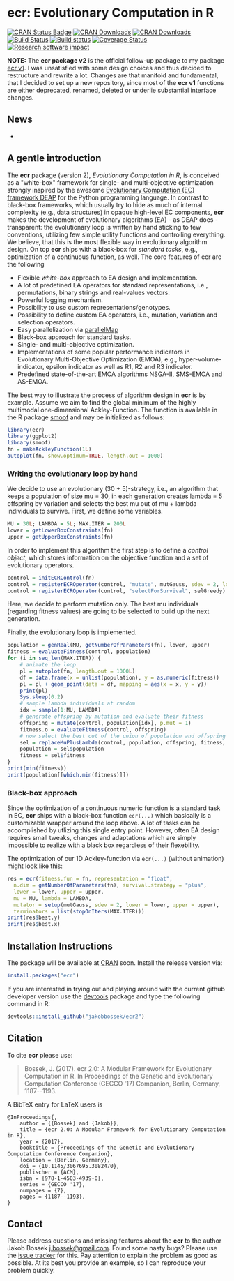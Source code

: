 # ecr: Evolutionary Computation in R

[![CRAN Status Badge](http://www.r-pkg.org/badges/version/ecr)](http://cran.r-project.org/web/packages/ecr)
[![CRAN Downloads](http://cranlogs.r-pkg.org/badges/ecr)](http://cran.rstudio.com/web/packages/ecr/index.html)
[![CRAN Downloads](http://cranlogs.r-pkg.org/badges/grand-total/ecr?color=orange)](http://cran.rstudio.com/web/packages/ecr/index.html)
[![Build Status](https://travis-ci.org/jakobbossek/ecr2.svg?branch=master)](https://travis-ci.org/jakobbossek/ecr2)
[![Build status](https://ci.appveyor.com/api/projects/status/eu0nns2dsgocwntw/branch/master?svg=true)](https://ci.appveyor.com/project/jakobbossek/ecr2/branch/master)
[![Coverage Status](https://coveralls.io/repos/github/jakobbossek/ecr2/badge.svg?branch=master)](https://coveralls.io/github/jakobbossek/ecr2?branch=master)
[![Research software impact](http://depsy.org/api/package/cran/ecr/badge.svg)](http://depsy.org/package/r/ecr)

**NOTE:** The **ecr package v2** is the official follow-up package to my package [ecr v1](https://github.com/jakobbossek/ecr). I was unsatisfied with some design choices and thus decided to restructure and rewrite a lot. Changes are that manifold and fundamental, that I decided to set up a new repository, since most of the **ecr v1** functions are either deprecated, renamed, deleted or underlie substantial interface changes.

## News

*

## A gentle introduction

The **ecr** package (version 2), *Evolutionary Computation in R*, is conceived as a "white-box" framework for single- and multi-objective optimization strongly inspired by the awesome [Evolutionary Computation (EC) framework DEAP](https://github.com/DEAP/deap) for the Python programming language. In contrast to black-box frameworks, which usually try to hide as much of internal complexity (e.g., data structures) in opaque high-level EC components, **ecr** makes the development of evolutionary algorithms (EA) - as DEAP does - transparent: the evolutionary loop is written by hand sticking to few conventions, utilizing few simple utility functions and controlling everything. We believe, that this is the most flexible way in evolutionary algorithm design. On top **ecr** ships with a black-box for *standard tasks*, e.g., optimization of a continuous function, as well. The core features of ecr are the following

* Flexible *white-box* approach to EA design and implementation.
* A lot of predefined EA operators for standard representations, i.e., permutations, binary strings and real-values vectors.
* Powerful logging mechanism.
* Possibility to use custom representations/genotypes.
* Possibility to define custom EA operators, i.e., mutation, variation and selection operators.
* Easy parallelization via [parallelMap](https://cran.r-project.org/web/packages/parallelMap/index.html)
* Black-box approach for standard tasks.
* Single- and multi-objective optimization.
* Implementations of some popular performance indicators in Evolutionary Multi-Objective Optimization (EMOA), e.g., hyper-volume-indicator, epsilon indicator as well as R1, R2 and R3 indicator.
* Predefined state-of-the-art EMOA algorithms NSGA-II, SMS-EMOA and AS-EMOA.

The best way to illustrate the process of algorithm design in **ecr** is by example. Assume we aim to find the global minimum of the highly multimodal one-dimensional Ackley-Function. The function is available in the R package [smoof](https://cran.r-project.org/web/packages/smoof/index.html) and may be initialized as follows:
```r
library(ecr)
library(ggplot2)
library(smoof)
fn = makeAckleyFunction(1L)
autoplot(fn, show.optimum=TRUE, length.out = 1000)
```

### Writing the evolutionary loop by hand

We decide to use an evolutionary (30 + 5)-strategy, i.e., an algorithm that keeps a population of size mu = 30, in each generation creates lambda = 5 offspring by variation and selects the best mu out of mu + lambda individuals to survive. First, we define some variables.
```r
MU = 30L; LAMBDA = 5L; MAX.ITER = 200L
lower = getLowerBoxConstraints(fn)
upper = getUpperBoxConstraints(fn)
```

In order to implement this algorithm the first step is to define a *control object*, which stores information on the objective function and a set of evolutionary operators.
```r
control = initECRControl(fn)
control = registerECROperator(control, "mutate", mutGauss, sdev = 2, lower = lower, upper = upper)
control = registerECROperator(control, "selectForSurvival", selGreedy)
```
Here, we decide to perform mutation only. The best mu individuals (regarding fitness values) are going to be selected to build up the next generation.

Finally, the evolutionary loop is implemented. 
```r
population = genReal(MU, getNumberOfParameters(fn), lower, upper)
fitness = evaluateFitness(control, population)
for (i in seq_len(MAX.ITER)) {
    # animate the loop
    pl = autoplot(fn, length.out = 1000L)
    df = data.frame(x = unlist(population), y = as.numeric(fitness))
    pl = pl + geom_point(data = df, mapping = aes(x = x, y = y))
    print(pl)
    Sys.sleep(0.2)
    # sample lambda individuals at random
    idx = sample(1:MU, LAMBDA)
    # generate offspring by mutation and evaluate their fitness
    offspring = mutate(control, population[idx], p.mut = 1)
    fitness.o = evaluateFitness(control, offspring)
    # now select the best out of the union of population and offspring
    sel = replaceMuPlusLambda(control, population, offspring, fitness, fitness.o)
    population = sel$population
    fitness = sel$fitness
}
print(min(fitness))
print(population[[which.min(fitness)]])
```

### Black-box approach

Since the optimization of a continuous numeric function is a standard task in EC, **ecr** ships with a black-box function `ecr(...)` which basically is a customizable wrapper around the loop above. A lot of tasks can be accomplished by utlizing this single entry point. However, often EA design requires small tweaks, changes and adaptations which are simply impossible to realize with a black box regardless of their flexebility.

The optimization of our 1D Ackley-function via `ecr(...)` (without animation) might look like this:
```r
res = ecr(fitness.fun = fn, representation = "float",
  n.dim = getNumberOfParameters(fn), survival.strategy = "plus",
  lower = lower, upper = upper,
  mu = MU, lambda = LAMBDA,
  mutator = setup(mutGauss, sdev = 2, lower = lower, upper = upper),
  terminators = list(stopOnIters(MAX.ITER)))
print(res$best.y)
print(res$best.x)
```

## Installation Instructions

The package will be available at [CRAN](http://cran.r-project.org) soon. Install the release version via:
```r
install.packages("ecr")
```
If you are interested in trying out and playing around with the current github developer version use the [devtools](https://github.com/hadley/devtools) package and type the following command in R:

```r
devtools::install_github("jakobbossek/ecr2")
```

## Citation

To cite **ecr** please use:
> Bossek, J. (2017). ecr 2.0: A Modular Framework for Evolutionary Computation
> in R. In Proceedings of the Genetic and Evolutionary Computation Conference 
> (GECCO '17) Companion, Berlin, Germany, 1187--1193.

A BibTeX entry for LaTeX users is
```
@InProceedings{,
    author = {{Bossek} and {Jakob}},
    title = {ecr 2.0: A Modular Framework for Evolutionary Computation in R},
    year = {2017},
    booktitle = {Proceedings of the Genetic and Evolutionary Computation Conference Companion},
    location = {Berlin, Germany},
    doi = {10.1145/3067695.3082470},
    publischer = {ACM},
    isbn = {978-1-4503-4939-0},
    series = {GECCO '17},
    numpages = {7},
    pages = {1187--1193},
}
```

## Contact

Please address questions and missing features about the **ecr** to the author Jakob Bossek <j.bossek@gmail.com>. Found some nasty bugs? Please use the [issue tracker](https://github.com/jakobbossek/ecr2/issues) for this. Pay attention to explain the problem as good as possible. At its best you provide an example, so I can reproduce your problem quickly.




